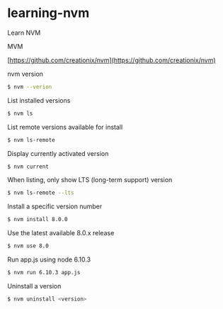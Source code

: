 # learning-nvm
Learn NVM

MVM

[https://github.com/creationix/nvm](https://github.com/creationix/nvm)

nvm version
```sh
$ nvm --verion
```

List installed versions
```sh
$ nvm ls
```


List remote versions available for install
```sh
$ nvm ls-remote
```


Display currently activated version

```sh
$ nvm current
```

When listing, only show LTS (long-term support) version

```sh
$ nvm ls-remote --lts
```

Install a specific version number

```sh
$ nvm install 8.0.0                     
```

Use the latest available 8.0.x release

```sh
$ nvm use 8.0  
```

Run app.js using node 6.10.3

```sh
$ nvm run 6.10.3 app.js 
```

Uninstall a version

```sh
$ nvm uninstall <version>
```
